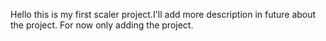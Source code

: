 Hello this is my first scaler project.I'll add more description in future about the project. For now only adding the project.
